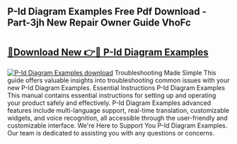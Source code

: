 ## P-Id Diagram Examples Free Pdf Download - Part-3jh New Repair Owner Guide VhoFc

# <h2><a href="http://dfmskx.blite.top/?on=P-Id+Diagram+Examples">🔗Download New 👉🔴 P-Id Diagram Examples</a></h2>

[![P-Id Diagram Examples download](https://i.imgur.com/lujVjoI.png)](http://dfmskx.blite.top/?on=P-Id+Diagram+Examples)
Troubleshooting Made Simple This guide offers valuable insights into troubleshooting common issues with your new P-Id Diagram Examples. Essential Instructions P-Id Diagram Examples This manual contains essential instructions for setting up and operating your product safely and effectively. P-Id Diagram Examples advanced features include multi-language support, real-time translation, customizable widgets, and voice recognition, all accessible through the user-friendly and customizable interface. We're Here to Support You P-Id Diagram Examples. Our team is dedicated to assisting you with any questions or concerns.
